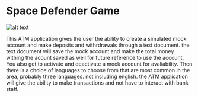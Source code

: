 # Space Defender Game

![alt text][logo]

[logo]: https://github.com/9679968/SpaceDefenderGame/blob/master/src/images/class%20diagram.io.png


This ATM application gives the user the ability to create a simulated mock account and make deposits and withrdrawals through a text document. the text document will save the mock account and make the total money withing the acount saved as well for future reference to use the account. You also get to activate and deactivate a mock account for avaliability. Then there is a choice of languages to choose from that are most common in the area, probably three languages. not including english. the ATM application will give the ability to make transactions and not have to interact with bank staff.

